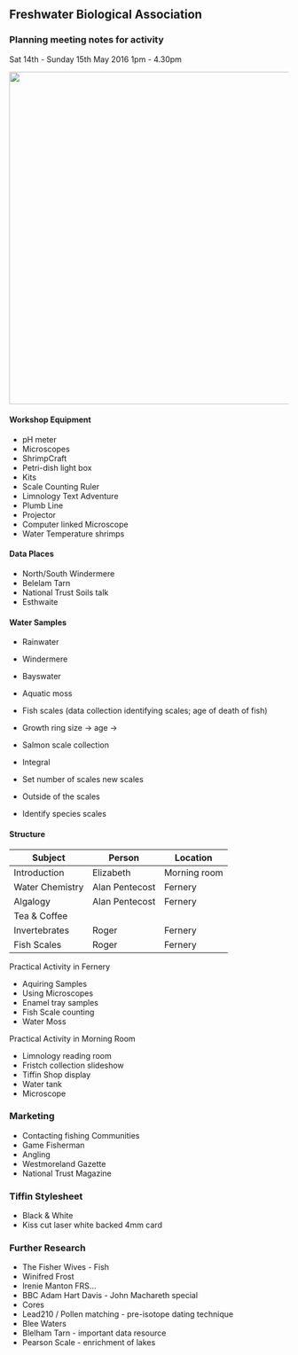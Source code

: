 ## Freshwater Biological Association

### Planning meeting notes for activity 
Sat 14th - Sunday 15th May 2016
1pm - 4.30pm

<img src="https://cloud.githubusercontent.com/assets/128456/13494426/f8340d12-e13b-11e5-973f-e7954d0a2d36.png" width="600">

#### Workshop Equipment

 * pH meter
 * Microscopes
 * ShrimpCraft
 * Petri-dish light box 
 * Kits
 * Scale Counting Ruler
 * Limnology Text Adventure
 * Plumb Line
 * Projector
 * Computer linked Microscope 
 * Water Temperature shrimps

#### Data Places

 * North/South Windermere
 * Belelam Tarn
 * National Trust Soils talk
 * Esthwaite


#### Water Samples 

 * Rainwater
 * Windermere
 * Bayswater
 * Aquatic moss

 * Fish scales (data collection identifying scales; age of death of fish)
  * Growth ring size -> age -> 
  * Salmon scale collection 
  * Integral 
  * Set number of scales new scales 
  * Outside of the scales 
  * Identify species scales

#### Structure

Subject | Person | Location
------------ | ------------- |-----------
Introduction | Elizabeth | Morning room
Water Chemistry | Alan Pentecost | Fernery  
Algalogy | Alan Pentecost | Fernery
Tea & Coffee |    |  
Invertebrates | Roger | Fernery  
Fish Scales | Roger | Fernery  


Practical Activity in Fernery
 * Aquiring Samples
 * Using Microscopes
 * Enamel tray samples
 * Fish Scale counting
 * Water Moss

Practical Activity in Morning Room
 * Limnology reading room
 * Fristch collection slideshow
 * Tiffin Shop display
 * Water tank
 * Microscope


### Marketing

 * Contacting fishing Communities
  *  Game Fisherman 
  *  Angling 
 * Westmoreland Gazette
 * National Trust Magazine

### Tiffin Stylesheet

 * Black & White
 * Kiss cut laser white backed 4mm card


### Further Research
  
 *  The Fisher Wives - Fish 
  *   Winifred Frost
  *   Irenie Manton FRS...
 * BBC Adam Hart Davis - John Machareth special
 * Cores
 * Lead210 / Pollen matching - pre-isotope dating technique
 * Blee Waters
 * Blelham Tarn - important data resource
 * Pearson Scale - enrichment of lakes
